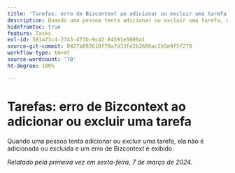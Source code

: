 ```yaml
---
title: 'Tarefas: erro de Bizcontext ao adicionar ou excluir uma tarefa'
description: Quando uma pessoa tenta adicionar ou excluir uma tarefa, ela não é adicionada ou excluída e um erro de Bizcontext é exibido.
hidefromtoc: true
feature: Tasks
exl-id: 581a73c4-2743-473b-9c42-84591e5800a1
source-git-commit: 0427b092610f78a7d33fd2b2606ac2b5e9f5f270
workflow-type: tm+mt
source-wordcount: '70'
ht-degree: 100%

---
```


# Tarefas: erro de Bizcontext ao adicionar ou excluir uma tarefa

Quando uma pessoa tenta adicionar ou excluir uma tarefa, ela não é adicionada ou excluída e um erro de Bizcontext é exibido.

_Relatado pela primeira vez em sexta-feira, 7 de março de 2024._
